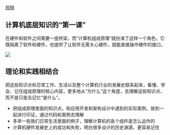 [视频](https://meeting.tencent.com/user-center/shared-record-info?id=0cf0cbd7-e136-40c5-8b94-c76317948135&from=3&is-single=true)

## 计算机底层知识的“第一课”

在硬件和软件之间需要一座桥梁，而“计算机组成原理”就扮演了这样一个角色，它既隔离了软件和硬件，也提供了让软件无需关心硬件，就能直接操作硬件的接口。

![](https://blog-1252173264.cos.ap-shanghai.myqcloud.com/1645345391387-83625c2a-fdf1-4ea7-991f-ae41bb36c8ed.png)

## 理论和实践相结合

把这些知识点和日常工作、生活以及整个计算机行业的发展史联系起来，看懂、学会、记住组成原理的核心内容，更多地从“为什么”这个角度，去理解这些知识点，而不是只是去记忆“是什么”。

- 把组成原理里面的知识点，和应用开发和架构设计中遇到的实际案例，放到一起进行印证，通过代码和案例去理解
- 多举一些我们日常生活里面的例子，理解计算机的各个组件是怎么运作的
- 计算机硬件发展史上的成功和失败，明白很多设计的历史渊源，更容易记住
